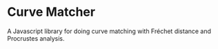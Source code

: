 # Curve Matcher

A Javascript library for doing curve matching with Fréchet distance and Procrustes analysis.



